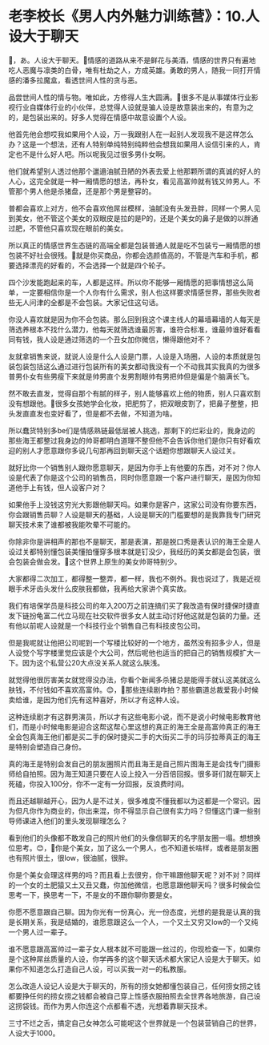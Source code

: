 # 老李校长《男人内外魅力训练营》：10.人设大于聊天

🎼，あ。人设大于聊天。🎼情感的道路从来不是鲜花与美酒，情感的世界只有遍地吃人恶魔与凛类的白骨，唯有杜劫之人，方成英雄。勇敢的男人，随我一同打开情感的潘多拉魔盒，看透世间人性的贪与恶。

品尝世间人性的情与物。唯如此，方修得人生大圆满。🎼很多不是从事媒体行业影视行业自媒体行业的小伙伴，总觉得人设就是骗人设是故意装出来的，有意为之的，是包装出来的。好多人觉得在情感中故意设置个人设。

他首先他会想哎我如果用个人设，万一我跟别人在一起别人发现我不是这样怎么办？这是一个想法，还有人特别单纯特别纯粹他会想我如果用人设信引来的人，肯定也不是什么好人吧。所以呢我见过很多男仆女啊。

他们就希望别人透过他那个邋遢油腻丑陋的外表去爱上他那颗所谓的真诚的好人的人心，这完全就是一种一厢情愿的想法，再朴女，看见高富帅就有钱又帅男人。不管那个男人他是杀猪盘，还是那个男是整容的。

普都会喜欢上对方，他不会喜欢他屌丝模样，油腻没有头发丑胖，同样一个男人见到美女，他不管这个美女的双眼皮是拉的是P的，还是个美女的鼻子是做的以胖通过肥，不管他只喜欢现在眼前的美女。

所以真正的情感世界生态链的高端全都是包装普通人就是吃不包装亏一厢情愿的想包装不好社会很残。🎼就是你买商品，你都会选颜值高的，不管是汽车和手机，都要选择漂亮的好看的，不会选择一个就是四个轮子。

四个沙发能跑起来的车，人都是这样。所以你不能够一厢情愿的把事情想这么简单，一定要相信你是一个人你有什么需求，别人也这样要求情感世界，那些失败者些无人问津的全都是不会包装。大家记住这句话。

你没人喜欢就是因为你不会包装。那么回到我这个课主线人的幕墙幕墙的人每天是筛选养根本不找什么潜力，他每天就筛选谁最厉害，谁符合标准，谁最帅谁好看看同有钱，我人设是通过筛选的一个丑女加你微信，懒得跟他对不？

友就拿销售来说，就说人设是什么人设是门票，人设是入场圈，人设的本质就是包装包装包括这么通过进行包装所有的美女都动我没有一个不动我其实我真的为很多普男仆女有些男瘦下来就是帅男直个发男割眼帅有男把帅但是偏是个脑满长飞。

然不敢去直发，觉得自那个有腻的样子，别人能够喜欢上他的物质，别人只喜欢割没有想跟他。🎼很多女孩她学会化妆，把肥剪了，把双眼皮割了，把鼻子整整，把头发直直发也变好看了，但是都不去做，不知道为啥。

所以蠢货特别多be们是情感熟链最低层被人挑选，那剩下的烂彩业的，我身边的那些海王都整过我身边的帅哥都明白道理不整但他不会告诉你他们是你只有好看欢迎的别人才愿意跟你多说几句那再回到聊天这个话题你想跟聊天人设过关。

就好比你一个销售别人跟你愿意聊天，是因为你手上有他要的东西，对不对？你人设是代表了你是这个公司的销售员，同时你愿意跟一个客户进行聊天，是因为你知道他手上有钱，但人设客户对？

如果他手上没钱这穷光大影跟他聊天吗。如果你是客户，这家公司没有你要东西，你会跟销售员聊？人设是聊天的基础，人设是聊天的门槛要想的是我靠我专门研究聊天技术来了谁都被我能吹晕不可能的。

你除非你是讲相声的那也不是聊天，那是表演，那是脱口秀是表认识的海王全是人设过关都特别懂包装美懂拍懂穿多根本就是钉没少，我经历的美女都是会包装，很会包装会做会发。🎼这个世界上原生的美女帅哥特别少。

大家都得二次加工，都得整一整弄，都一样，我也不例外。我也说过了，我是近视眼手术牙齿头发什么皮肤我都做，我再给大家讲个真实故。

我们有培保学员是科技公司的年入200万之前连搞们买了我改造有保时捷保时捷直发下链扮龟富二代立马现在社交软件很多女人就主动讨好他这就是包装的力量。还有他以前呢人设就是一个科技行业个销售自己有科技皮包公司。

但是我呢就让他把公司呢到一个写楼比较好的一个地方，虽然没有招多少人，但是人设觉个写字楼里觉应该是个大公司，然后呢他也适当的把自己的销售规模扩大一下。因为这个私营公20大点没关系人就这么肤浅。

就觉得他很厉害美女就觉得没办法，你看个新闻多杀猪总是能得手就认这美就这么肤钱，不付钱如不喜欢高富帅。😊，🎼那些连续剧咋拍？那些霸道总裁爱我小时候卖给谁，是因为他们先有这种喜好，所以才有这种人设。

这种连续剧才有这群男演员，所以才有这些电影小说，而不是说小时候电影教育他们，而是小时候电影是迎合这帮这帮心里这想的真正的海王全是高富帅真正的海王全会包真海王他们都是买二手的保时捷买二手的大街买二手的玛莎拉蒂真正的海王是特别会塑造自己身份。

真的海王是特别会发自己的朋友圈照片而且海王是自己照片图海王是会找专门摄影师给自拍照。因为海王知道只要在人设上投入一分百倍回报。很多哥们就在聊天上死磕，你投入100分，你不一定有一分回报，反浪费时间。

而且还越聊越开心，因为人是不过关，很多难度不懂我都以为这都是一个常识。因为但凡你作为商业的，你出来混，你不得显示自己很有实力吗？但懂这门课一些别导师课进入他们的里头发现聊理怎么？

看到他们的头像都不敢发自己的照片他们的头像信聊天的名字朋友圈一塌。想想换位思考。😊，🎼你是个美女，加了这么一个男人，也不知道长啥样，或者是朋友圈也有照片很土，很low，很油腻，很胖。

你是个美女会理这样男的吗？而且看上去很穷，你干嘛跟他聊天呢？对不对？同样的一个女的土肥猿又土又丑又蠢，你加他微信，也愿意跟他聊天吗？很多时候会位思考一下，换思考一下，不是女的不跟你聊你要是女。

你愿不愿意跟自己聊。因为你光有一份真心，光一份态度，光想的是我是认真的我是长期关系，我是结婚的，谁愿意跟这么一个人，一个又土又穷又low的一个又纯一个男人过一辈子。

谁不愿意跟高富帅过一辈子女人根本就不可能跟一丝过的，你现检查一下，如果你是个这种屌丝质量的人设，你学再多的这个聊天话术都大家记人设是大于聊天。如果你不知道怎么打造自己人设，可以买我一对一的私教服。

怎么改造人设记人设是大于聊天的，所有的捞女她都懂包装自己，任何捞女捞之钱都要挣任何的捞女捞之钱都会被自己穿上性感衣服拍照去全世界各地旅游，自己设这捞袋钱。而作为男人你连这个点都看不透，光想着靠聊天技术。

三寸不烂之舌，搞定自己女神怎么可能呢这个世界就是一个包装营销自己的世界，人设大于1000。